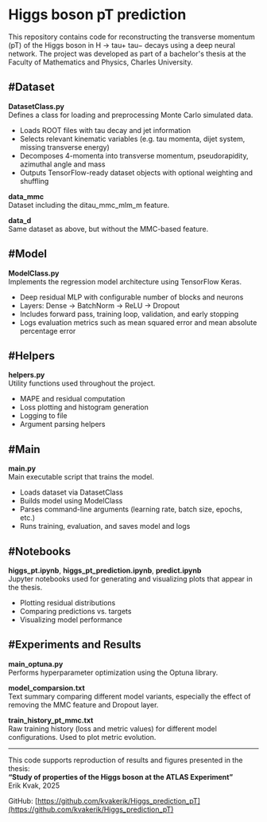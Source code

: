 # Higgs boson pT prediction

This repository contains code for reconstructing the transverse momentum (pT) of the Higgs boson in H → tau+ tau− decays using a deep neural network. The project was developed as part of a bachelor's thesis at the Faculty of Mathematics and Physics, Charles University.

## #Dataset

**DatasetClass.py**  
Defines a class for loading and preprocessing Monte Carlo simulated data.
- Loads ROOT files with tau decay and jet information
- Selects relevant kinematic variables (e.g. tau momenta, dijet system, missing transverse energy)
- Decomposes 4-momenta into transverse momentum, pseudorapidity, azimuthal angle and mass
- Outputs TensorFlow-ready dataset objects with optional weighting and shuffling

**data_mmc**  
Dataset including the ditau_mmc_mlm_m feature.

**data_d**  
Same dataset as above, but without the MMC-based feature.

## #Model

**ModelClass.py**  
Implements the regression model architecture using TensorFlow Keras.
- Deep residual MLP with configurable number of blocks and neurons
- Layers: Dense → BatchNorm → ReLU → Dropout
- Includes forward pass, training loop, validation, and early stopping
- Logs evaluation metrics such as mean squared error and mean absolute percentage error

## #Helpers

**helpers.py**  
Utility functions used throughout the project.
- MAPE and residual computation
- Loss plotting and histogram generation
- Logging to file
- Argument parsing helpers

## #Main

**main.py**  
Main executable script that trains the model.
- Loads dataset via DatasetClass
- Builds model using ModelClass
- Parses command-line arguments (learning rate, batch size, epochs, etc.)
- Runs training, evaluation, and saves model and logs

## #Notebooks

**higgs_pt.ipynb**, **higgs_pt_prediction.ipynb**, **predict.ipynb**  
Jupyter notebooks used for generating and visualizing plots that appear in the thesis.
- Plotting residual distributions
- Comparing predictions vs. targets
- Visualizing model performance

## #Experiments and Results

**main_optuna.py**  
Performs hyperparameter optimization using the Optuna library.

**model_comparsion.txt**  
Text summary comparing different model variants, especially the effect of removing the MMC feature and Dropout layer.

**train_history_pt_mmc.txt**  
Raw training history (loss and metric values) for different model configurations. Used to plot metric evolution.

---

This code supports reproduction of results and figures presented in the thesis:  
**“Study of properties of the Higgs boson at the ATLAS Experiment”**  
Erik Kvak, 2025

GitHub: [https://github.com/kvakerik/Higgs_prediction_pT](https://github.com/kvakerik/Higgs_prediction_pT)

